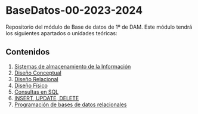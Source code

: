 # BaseDatos-00-2023-2024
Repositorio del módulo de Base de datos de 1º de DAM. Este módulo tendrá los siguientes apartados o unidades teóricas:

<h2>Contenidos</h2>
<ol>
  <li>
    <a href="https://github.com/Olmedo30/BaseDatos-01-2023-2024">Sistemas de almacenamiento de la Información</a>
  </li>
  <li>
    <a href="https://github.com/Olmedo30/BaseDatos-02-2023-2024">Diseño Conceptual</a>
  </li>
  <li>
    <a href="https://github.com/Olmedo30/BaseDatos-03-2023-2024">Diseño Relacional</a>
  </li>
  <li>
    <a href="https://github.com/Olmedo30/BaseDatos-04-2023-2024">Diseño Físico</a>
  </li>
  <li>
    <a href="">Consultas en SQL</a>
  </li>
  <li>
    <a href="">INSERT, UPDATE, DELETE</a>
  </li>
  <li>
    <a href="">Programación de bases de datos relacionales</a>
  </li>
</ol>
